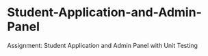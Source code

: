 # Student-Application-and-Admin-Panel
Assignment: Student Application and Admin Panel with Unit Testing
